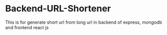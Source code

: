 # Backend-URL-Shortener
This is for generate short url from long url in backend of express, mongodb and frontend react js
